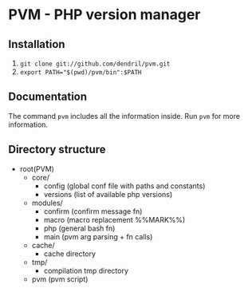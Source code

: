 # PVM - PHP version manager

## Installation

1. `git clone git://github.com/dendril/pvm.git`
2. `export PATH="$(pwd)/pvm/bin":$PATH`

## Documentation

The command `pvm` includes all the information inside. Run `pvm` for more information.

## Directory structure

- root(PVM)
    + core/
        - config (global conf file with paths and constants)
        - versions (list of available php versions)
    + modules/
        - confirm (confirm message fn)
        - macro (macro replacement %%MARK%%)
        - php (general bash fn)
        - main (pvm arg parsing + fn calls)
    + cache/
        - cache directory
    + tmp/
        - compilation tmp directory
    + pvm (pvm script)
